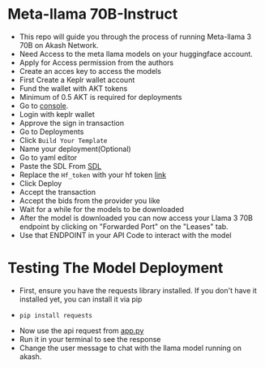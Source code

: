 # Meta-llama 70B-Instruct
- This repo will guide you through the process of running Meta-llama 3 70B on Akash Network.
- Need Access to the meta llama models on your huggingface account.
- Apply for Access permission from the authors
- Create an acces key to access the models
- First Create a Keplr wallet account
- Fund the wallet with AKT tokens
- Minimum of 0.5 AKT is required for deployments
- Go to [console](https://console.akash.network/).
- Login with keplr wallet
- Approve the sign in transaction
- Go to Deployments
- Click `Build Your Template`
- Name your deployment(Optional)
- Go to yaml editor
- Paste the SDL From [SDL](https://github.com/vanman1/Meta-llama-3-70B-Instruct/blob/main/deploy.yaml)
- Replace the `Hf_token` with your hf token [link](https://huggingface.co/settings/tokens)
- Click Deploy
- Accept the transaction
- Accept the bids from the provider you like
- Wait for a while for the models to be downloaded
- After the model is downloaded you can now access your Llama 3 70B endpoint  by clicking on "Forwarded Port" on the "Leases" tab.
- Use that ENDPOINT in your API Code to interact with the model

# Testing The Model Deployment

- First, ensure you have the requests library installed. If you don't have it installed yet, you can install it via pip
- ```
  pip install requests
  ```
- Now use the api request from [app.py](https://github.com/vanman1/Meta-llama-3-70B-Instruct/blob/main/app.py)
- Run it in your terminal to see the response
- Change the user message to chat with the llama model running on akash.
